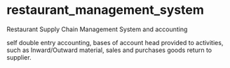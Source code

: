 # restaurant_management_system
Restaurant Supply Chain Management System and accounting

self double entry accounting, bases of account head provided to activities, such as Inward/Outward material, sales and purchases goods return to supplier.
